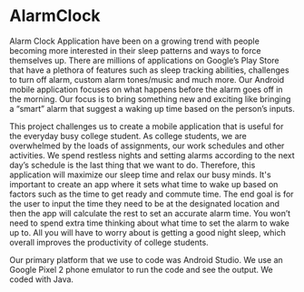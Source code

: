 # AlarmClock


Alarm Clock Application have been on a growing trend with people becoming more interested in their sleep
patterns and ways to force themselves up. There are millions of applications on Google’s Play Store that have a
plethora of features such as sleep tracking abilities, challenges to turn off alarm, custom alarm tones/music and
much more. Our Android mobile application focuses on what happens before the alarm goes off in the morning.
Our focus is to bring something new and exciting like bringing a “smart” alarm that suggest a waking up time
based on the person’s inputs.


This project challenges us to create a mobile application that is useful for the everyday busy college
student. As college students, we are overwhelmed by the loads of assignments, our work schedules
and other activities. We spend restless nights and setting alarms according to the next day’s schedule
is the last thing that we want to do. Therefore, this application will maximize our sleep time and relax
our busy minds. It's important to create an app where it sets what time to wake up based on factors
such as the time to get ready and commute time. The end goal is for the user to input the time they
need to be at the designated location and then the app will calculate the rest to set an accurate alarm
time. You won’t need to spend extra time thinking about what time to set the alarm to wake up to. All
you will have to worry about is getting a good night sleep, which overall improves the productivity of
college students.

Our primary platform that we use to code was Android Studio. We use an Google Pixel 2 phone emulator to run
the code and see the output. We coded with Java.
